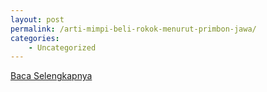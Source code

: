 ```yaml
---
layout: post
permalink: /arti-mimpi-beli-rokok-menurut-primbon-jawa/
categories:
    - Uncategorized
---
```


[Baca Selengkapnya](/04)